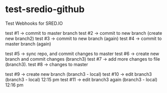 # test-sredio-github
Test Webhooks for SRED.IO

test #1 -> commit to master branch
test #2 -> commit to new branch (create new branch2)
test #3 -> commit to new branch (again)
test #4 -> commit to master branch (again)

test #5 -> sync repo, and commit changes to master
test #6 -> create new branch and commit changes (branch3)
test #7 -> add more changes to file (branch3).
test #8 -> changes to master

test #9 -> create new branch (branch3 - local)
test #10 -> edit branch3 (branch3 - local) 12:15 pm
test #11 -> edit branch3 again (branch3 - local) 12:16 pm
